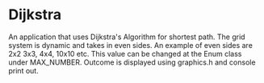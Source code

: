# Dijkstra

An application that uses Dijkstra's Algorithm for shortest path. The grid system is dynamic and takes in even sides. An example of even sides are 2x2 3x3, 4x4, 10x10 etc. 
This value can be changed at the Enum class under MAX_NUMBER. 
Outcome is displayed using graphics.h and console print out.

